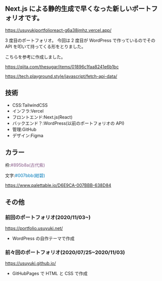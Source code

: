 ## Next.js による静的生成で早くなった新しいポートフォリオです。

https://usuyukiportfolioreact-g6a38jmhz.vercel.app/

3 度目のポートフォリオ。
今回は 2 度目が WordPress で作っているのでその API を叩いて持ってくる形をとりました。

こちらを参考に作成しました。

https://qiita.com/thesugar/items/01896c1faa8241e6b1bc

https://tech.playground.style/javascript/fetch-api-data/

## 技術

- CSS:TailwindCSS
- インフラ:Vercel
- フロントエンド:Next.js(React)
- バックエンド？:WordPress(以前のポートフォリオの API)
- 管理:GitHub
- デザイン:Figma

## カラー

枠:<span style="color:#895b8a">#895b8a(古代紫)</span>

文字:<span style="color:#007bbb">#007bbb(紺碧)</span>

https://www.palettable.io/D6E9CA-007BBB-638D84

## その他

### 前回のポートフォリオ(2020/11/03~)

https://portfolio.usuyuki.net/

- WordPress の自作テーマで作成

### 前々回のポートフォリオ(2020/07/25~2020/11/03)

https://usuyuki.github.io/

- GitHubPages で HTML と CSS で作成
